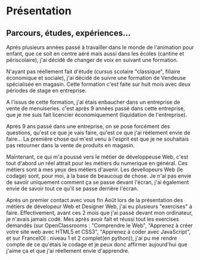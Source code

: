 <h1> Présentation </h1>

<h2> Parcours, études, expériences... </h2>
<body> 
  <p>Aprés plusieurs années passé à travailler dans le monde de l'animation pour enfant, que ce soit en centre aéré mais aussi dans les écoles (cantine et périscolaire), j'ai décidé de changer de voix en suivant une formation. </p>
  <p>N'ayant pas réellement fait d'étude (cursus scolaire "classique", filiaire économique et sociale), j'ai décidé de suivre une formation de Vendeuse spécialisée en magasin. Cette formation c'est faite sur huit mois avec deux périodes de stage en entreprise.</p>
  <p>A l'issus de cette formation, j'ai étais enbaucher dans un entreprise de vente de menuiseries. c'est après 9 années passé dans cette entreprise, que je me suis fait licencier économiquement (liquidation de l'entreprise).</p>
  <p>Après 9 ans passé dans une entreprise, on se pose forcément des questions, qu'est ce que je vais faire, qu'est ce que j'ai réélement envie de faire... La première chose qui m'est venu à l'esprit est que je ne souhaitais pas retourner dans la vente de produits en magasin.</p>
  <p>Maintenant, ce qui m'a poussé vers le métier de développeuse Web, c'est tout d'abord un réel attrait pour les métiers du numerique en général. Ces métiers sont à mes yeux des métiers d'avenir.</n>
  Les devellopeurs Web (le codage) sont, pour moi, à la base de beaucoup de chose. Je n'ai pas envie de savoir uniquement comment ça se passe devant l'écran, j'ai également envie de savoir tout ce qu'il se passe derrière l'écran.</p>
  <p>Après un premier contact avec vous fin Août lors de la présentation des métiers de dévelopeur Web et Designer Web, j'ai eu plusieurs "exercises" à faire. Effectivement, avant ces 2 mois que j'ai passé devant mon ordinateur, je n'avais jamais codé. Mes après avoir fait et réussi tout les exercises demandés (sur OpenClassrooms : "Comprendre le Web", "Apprenez à créer votre site web avec HTML5 et CSS3", "Apprenez à coder avec JavaScript", et sur FranceIOI : niveau 1 et 2 complet(en python)), j'ai pu me rendre compte de ce qu'étais le codage et je peux donc affirmer aujourd'hui que j'aime ça et que j'ai réellement envie d'apprendre. </p>
